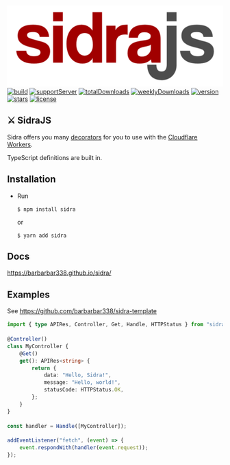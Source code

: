 ![Banner](https://raw.githubusercontent.com/barbarbar338/sidra/main/assets/banner.png)
[![build](https://img.shields.io/github/workflow/status/barbarbar338/sidra/Build%20and%20Test?logo=github&style=for-the-badge)](https://github.com/barbarbar338/sidra)
[![supportServer](https://img.shields.io/discord/711995199945179187?color=7289DA&label=Support&logo=discord&style=for-the-badge)](https://discord.gg/BjEJFwh)
[![totalDownloads](https://img.shields.io/npm/dt/sidra?color=CC3534&logo=npm&style=for-the-badge)](http://npmjs.com/sidra)
[![weeklyDownloads](https://img.shields.io/npm/dw/sidra?color=CC3534&logo=npm&style=for-the-badge)](http://npmjs.com/sidra)
[![version](https://img.shields.io/npm/v/sidra?color=red&label=Version&logo=npm&style=for-the-badge)](http://npmjs.com/sidra)
[![stars](https://img.shields.io/github/stars/barbarbar338/sidra?color=yellow&logo=github&style=for-the-badge)](https://github.com/barbarbar338/sidra)
[![license](https://img.shields.io/github/license/barbarbar338/sidra?logo=github&style=for-the-badge)](https://github.com/barbarbar338/sidra)

## ⚔️ SidraJS

Sidra offers you many [decorators](https://stackoverflow.com/tags/javascript-decorators/info) for you to use with the [Cloudflare Workers](https://workers.cloudflare.com/).

TypeScript definitions are built in.

## Installation

-   Run
    ```
    $ npm install sidra
    ```
    or
    ```
    $ yarn add sidra
    ```

## Docs

https://barbarbar338.github.io/sidra/

## Examples

See https://github.com/barbarbar338/sidra-template

```typescript
import { type APIRes, Controller, Get, Handle, HTTPStatus } from "sidra";

@Controller()
class MyController {
	@Get()
	get(): APIRes<string> {
		return {
			data: "Hello, Sidra!",
			message: "Hello, world!",
			statusCode: HTTPStatus.OK,
		};
	}
}

const handler = Handle([MyController]);

addEventListener("fetch", (event) => {
	event.respondWith(handler(event.request));
});
```
